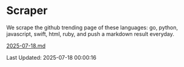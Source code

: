# Scraper

We scrape the github trending page of these languages: go, python, javascript, swift, html, ruby, and push a markdown result everyday.

[2025-07-18.md](https://github.com/henson/Scraper/blob/master/2025-07-18.md)

Last Updated: 2025-07-18 00:00:16